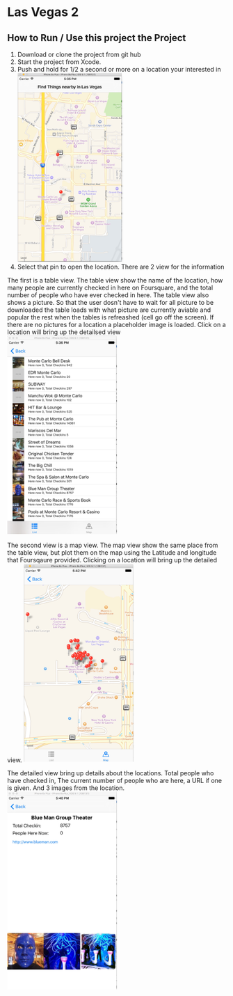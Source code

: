 # Las Vegas 2


## How to Run / Use this project the Project
1. Download or clone the project from git hub
2. Start the project from Xcode.
3. Push and hold for 1/2 a second or more on a location your interested in
<img src="https://github.com/carchi8py/Las-Vegas-2/blob/master/img/image1.jpg?raw=true" width="50%"></img>
4. Select that pin to open the location. There are 2 view for the information

The first is a table view. The table view show the name of the location, how many people are currently checked in here on Foursquare, and the total number of people who have ever checked in here. The table view also shows a picture. So that the user dosn't have to wait for all picture to be downloaded the table loads with what picture are currently aviable and popular the rest when the tables is refreashed (cell go off the screen). If there are no pictures for a location a placeholder image is loaded. Click on a location will bring up the detailsed view
<img src="https://github.com/carchi8py/Las-Vegas-2/blob/master/img/image2.jpg?raw=true" width="50%"></img>

The second view is a map view. The map view show the same place from the table view, but plot them on the map using the Latitude and longitude that Foursqaure provided. Clicking on a location will bring up the detailed view.
<img src="https://raw.githubusercontent.com/carchi8py/Las-Vegas-2/master/img/image3.jpg" width="50%"></img>


The detailed view bring up details about the locations. Total people who have checked in, The current number of people who are here, a URL if one is given. And 3 images from the location.
<img src="https://github.com/carchi8py/Las-Vegas-2/blob/master/img/image4.jpg?raw=true" width="50%"></img>